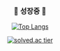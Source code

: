 
<div align=center>
  
###    <tap><tap><tap>🌱 성장중 🌱</tap></tap></tap> </center>


 [![Top Langs](https://github-readme-stats.vercel.app/api/top-langs/?username=metorg&&hide=python,jupyter%20notebook)](https://github.com/metorg/github-readme-stats )               

[![solved.ac tier](http://mazassumnida.wtf/api/v2/generate_badge?boj=metrog)](https://solved.ac/metrog)
</div>
<!--



Here are some ideas to get you started:

- 🔭 I’m currently working on ...
- 🌱 I’m currently learning ...
- 👯 I’m looking to collaborate on ...
- 🤔 I’m looking for help with ...
- 💬 Ask me about ...
- 📫 How to reach me: ...
- 😄 Pronouns: ...
- ⚡ Fun fact: ...
-->
